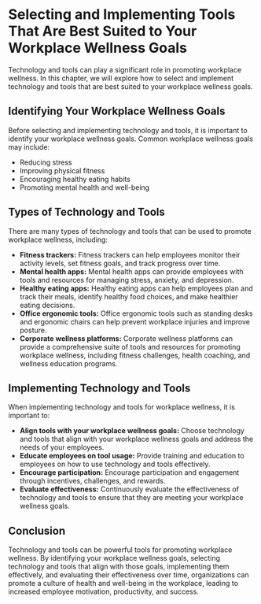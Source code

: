 Selecting and Implementing Tools That Are Best Suited to Your Workplace Wellness Goals
=========================================================================================================================================================

Technology and tools can play a significant role in promoting workplace wellness. In this chapter, we will explore how to select and implement technology and tools that are best suited to your workplace wellness goals.

Identifying Your Workplace Wellness Goals
-----------------------------------------

Before selecting and implementing technology and tools, it is important to identify your workplace wellness goals. Common workplace wellness goals may include:

* Reducing stress
* Improving physical fitness
* Encouraging healthy eating habits
* Promoting mental health and well-being

Types of Technology and Tools
-----------------------------

There are many types of technology and tools that can be used to promote workplace wellness, including:

* **Fitness trackers:** Fitness trackers can help employees monitor their activity levels, set fitness goals, and track progress over time.
* **Mental health apps:** Mental health apps can provide employees with tools and resources for managing stress, anxiety, and depression.
* **Healthy eating apps:** Healthy eating apps can help employees plan and track their meals, identify healthy food choices, and make healthier eating decisions.
* **Office ergonomic tools:** Office ergonomic tools such as standing desks and ergonomic chairs can help prevent workplace injuries and improve posture.
* **Corporate wellness platforms:** Corporate wellness platforms can provide a comprehensive suite of tools and resources for promoting workplace wellness, including fitness challenges, health coaching, and wellness education programs.

Implementing Technology and Tools
---------------------------------

When implementing technology and tools for workplace wellness, it is important to:

* **Align tools with your workplace wellness goals:** Choose technology and tools that align with your workplace wellness goals and address the needs of your employees.
* **Educate employees on tool usage:** Provide training and education to employees on how to use technology and tools effectively.
* **Encourage participation:** Encourage participation and engagement through incentives, challenges, and rewards.
* **Evaluate effectiveness:** Continuously evaluate the effectiveness of technology and tools to ensure that they are meeting your workplace wellness goals.

Conclusion
----------

Technology and tools can be powerful tools for promoting workplace wellness. By identifying your workplace wellness goals, selecting technology and tools that align with those goals, implementing them effectively, and evaluating their effectiveness over time, organizations can promote a culture of health and well-being in the workplace, leading to increased employee motivation, productivity, and success.
